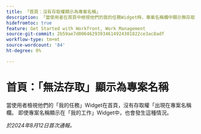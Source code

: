 ```yaml
---
title: 「首頁：沒有存取權顯示為專案名稱」
description: 「當使用者在首頁中檢視他們的我的任務Widget時，專案名稱欄中顯示無存取權。 即使專案名稱顯示在「我的工作Widget」中，也會發生這種情況。」
hidefromtoc: true
feature: Get Started with Workfront, Work Management
source-git-commit: 2b59ae7d00646293934614924301822ce3ac8adf
workflow-type: tm+mt
source-wordcount: '84'
ht-degree: 0%

---
```



# 首頁：「無法存取」顯示為專案名稱

當使用者檢視他們的「我的任務」Widget在首頁，沒有存取權「出現在專案名稱欄。 即使專案名稱顯示在「我的工作」Widget中，也會發生這種情況。

_於2024年8月12日首次通報。_
